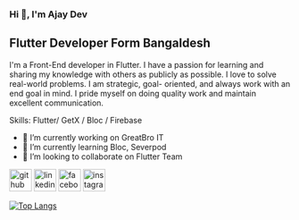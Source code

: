 ### Hi 👋, I'm Ajay Dev
## Flutter Developer Form Bangaldesh


I'm a Front-End developer in Flutter. I have a passion for learning and sharing my knowledge with others as publicly as possible. I love to solve real-world problems. I am strategic, goal- oriented, and always work with an end goal in mind. I pride myself on doing quality work and maintain excellent communication.

Skills: Flutter/ GetX / Bloc / Firebase

- 🔭 I’m currently working on GreatBro IT 
- 🌱 I’m currently learning Bloc, Severpod 
- 👯 I’m looking to collaborate on Flutter Team 


[<img src='https://cdn.jsdelivr.net/npm/simple-icons@3.0.1/icons/github.svg' alt='github' height='40'>](https://github.com/ajaydev0)  [<img src='https://cdn.jsdelivr.net/npm/simple-icons@3.0.1/icons/linkedin.svg' alt='linkedin' height='40'>](https://www.linkedin.com/in/ajaydev0/)  [<img src='https://cdn.jsdelivr.net/npm/simple-icons@3.0.1/icons/facebook.svg' alt='facebook' height='40'>](https://www.facebook.com/ajaydev0)  [<img src='https://cdn.jsdelivr.net/npm/simple-icons@3.0.1/icons/instagram.svg' alt='instagram' height='40'>](https://www.instagram.com/ajay_devs/)  

[![Top Langs](https://github-readme-stats.vercel.app/api/top-langs/?username=ajaydev0)](https://github.com/anuraghazra/github-readme-stats)

